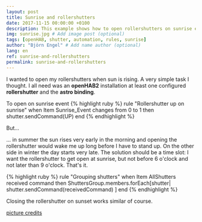 ```yaml
---
layout: post
title: Sunrise and rollershutters
date: 2017-11-15 00:00:00 +0100
description: This example shows how to open rollershutters on sunrise event. # Add post description (optional)
img: sunrise.jpg # Add image post (optional)
tags: [openHAB, shutter, automation, rules, sunrise]
author: "Björn Engel" # Add name author (optional)
lang: en
ref: sunrise-and-rollershutters
permalink: sunrise-and-rollershutters
---
```

I wanted to open my rollershutters when sun is rising. A very simple task I thought. I all need was an **openHAB2** installation at least one configured **rollershutter** and the **astro binding**.  

To open on sunrise event 
{% highlight ruby %}
rule "Rollershutter up on sunrise"
when 
	Item Sunrise_Event changes from 0 to 1
then
	shutter.sendCommand(UP)
end
{% endhighlight %}

But...

... in summer the sun rises very early in the morning and opening the rollershutter would wake me up long before I have to stand up. On the other side in winter the day starts very late. The solution should be a time slot: I want the rollershutter to get open at sunrise, but not before 6 o'clock and not later than 9 o'clock. That's it.
  
{% highlight ruby %}
rule "Grouping shutters"
when 
	Item AllShutters received command
then
	ShuttersGroup.members.forEach[shutter|
			shutter.sendCommand(receivedCommand)
		]
end
{% endhighlight %}

Closing the rollershutter on sunset works similar of course. 

[picture credits][piccredit]

[download-shutters]: http:github.com
[piccredit]: https://pixabay.com/de/fensterl%C3%A4den-fenster-1039996/
